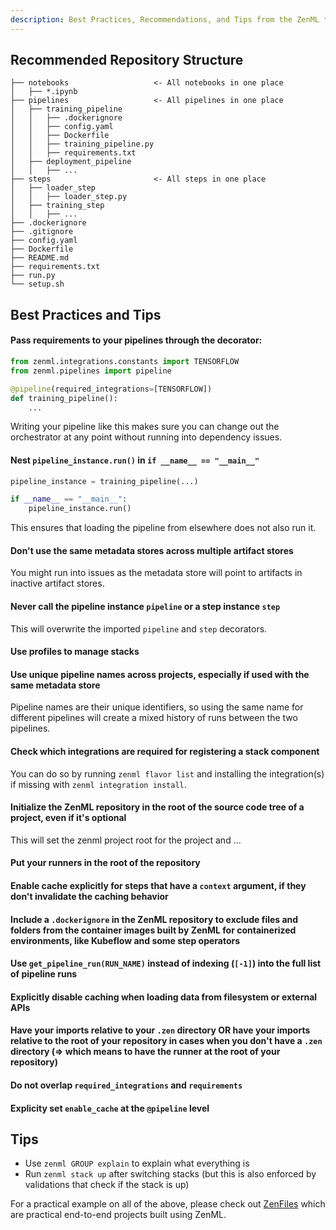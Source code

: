 ```yaml
---
description: Best Practices, Recommendations, and Tips from the ZenML team.
---
```


## Recommended Repository Structure

```
├── notebooks                   <- All notebooks in one place
│   ├── *.ipynb         
├── pipelines                   <- All pipelines in one place
│   ├── training_pipeline
│   │   ├── .dockerignore
│   │   ├── config.yaml
│   │   ├── Dockerfile
│   │   ├── training_pipeline.py
│   │   ├── requirements.txt
│   ├── deployment_pipeline
│   │   ├── ...
├── steps                       <- All steps in one place
│   ├── loader_step
│   │   ├── loader_step.py
│   ├── training_step
│   │   ├── ...
├── .dockerignore 
├── .gitignore
├── config.yaml
├── Dockerfile
├── README.md
├── requirements.txt
├── run.py
└── setup.sh
```

## Best Practices and Tips

#### Pass requirements to your pipelines through the decorator:

```python
from zenml.integrations.constants import TENSORFLOW
from zenml.pipelines import pipeline

@pipeline(required_integrations=[TENSORFLOW])
def training_pipeline():
    ...
```

Writing your pipeline like this makes sure you can change out the orchestrator
at any point without running into dependency issues.

#### Nest `pipeline_instance.run()` in `if __name__ == "__main__"`

```python
pipeline_instance = training_pipeline(...)

if __name__ == "__main__":
    pipeline_instance.run()
```

This ensures that loading the pipeline from elsewhere does not also run it.

#### Don't use the same metadata stores across multiple artifact stores

You might run into issues as the metadata store will point to artifacts in
inactive artifact stores.

#### Never call the pipeline instance `pipeline` or a step instance `step`

This will overwrite the imported `pipeline` and `step` decorators.

#### Use profiles to manage stacks


#### Use unique pipeline names across projects, especially if used with the same metadata store

Pipeline names are their unique identifiers, so using the same name for
different pipelines will create a mixed history of runs between the two 
pipelines.

#### Check which integrations are required for registering a stack component 

You can do so by running `zenml flavor list` and installing the integration(s) 
if missing with `zenml integration install`.

#### Initialize the ZenML repository in the root of the source code tree of a project, even if it's optional

This will set the zenml project root for the project and ...

#### Put your runners in the root of the repository

#### Enable cache explicitly for steps that have a `context` argument, if they don't invalidate the caching behavior

#### Include a `.dockerignore` in the ZenML repository to exclude files and folders from the container images built by ZenML for containerized environments, like Kubeflow and some step operators

#### Use `get_pipeline_run(RUN_NAME)` instead of indexing (`[-1]`) into the full list of pipeline runs

#### Explicitly disable caching when loading data from filesystem or external APIs

#### Have your imports relative to your `.zen` directory OR have your imports relative to the root of your repository in cases when you don't have a `.zen` directory (=> which means to have the runner at the root of your repository)

#### Do not overlap `required_integrations` and `requirements`

#### Explicity set `enable_cache` at the `@pipeline` level

## Tips

* Use `zenml GROUP explain` to explain what everything is
* Run `zenml stack up` after switching stacks (but this is also enforced by validations that check if the stack is up)

For a practical example on all of the above, please check out [ZenFiles](https://github.com/zenml-io/zenfiles) which are practical end-to-end projects built using ZenML.

